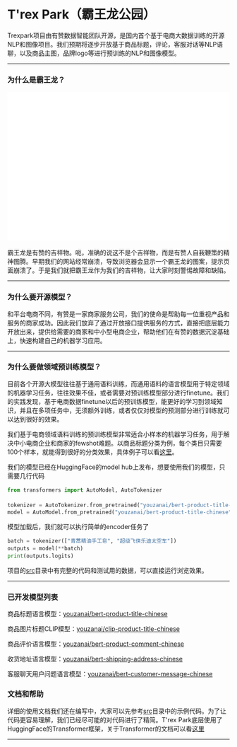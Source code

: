 # T'rex Park（霸王龙公园）

Trexpark项目由有赞数据智能团队开源，是国内首个基于电商大数据训练的开源NLP和图像项目。我们预期将逐步开放基于商品标题，评论，客服对话等NLP语聊，以及商品主图，品牌logo等进行预训练的NLP和图像模型。

----

### 为什么是霸王龙？

![霸王龙](images/trex_white.png)

霸王龙是有赞的吉祥物。呃，准确的说这不是个吉祥物，而是有赞人自我鞭策的精神图腾。早期我们的网站经常崩溃，导致浏览器会显示一个霸王龙的图案，提示页面崩溃了。于是我们就把霸王龙作为我们的吉祥物，让大家时刻警惕故障和缺陷。

----

### 为什么要开源模型？

和平台电商不同，有赞是一家商家服务公司，我们的使命是帮助每一位重视产品和服务的商家成功。因此我们放弃了通过开放接口提供服务的方式，直接把底层能力开放出来，提供给需要的商家和中小型电商企业，帮助他们在有赞的数据沉淀基础上，快速构建自己的机器学习应用。

----
### 为什么要做领域预训练模型？

目前各个开源大模型往往基于通用语料训练，而通用语料的语言模型用于特定领域的机器学习任务，往往效果不佳，或者需要对预训练模型部分进行finetune。我们的实践发现，基于电商数据finetune以后的预训练模型，能更好的学习到领域知识，并且在多项任务中，无须额外训练，或者仅仅对模型的预测部分进行训练就可以达到很好的效果。

我们基于电商领域语料训练的预训练模型非常适合小样本的机器学习任务，用于解决中小电商企业和商家的fewshot难题。以商品标题分类为例，每个类目只需要100个样本，就能得到很好的分类效果，具体例子可以看[这里](https://github.com/youzanai/trexpark/blob/main/src/text_classification/title_classification/title_classification.py)。

我们的模型已经在HuggingFace的model hub上发布，想要使用我们的模型，只需要几行代码
```Python
from transformers import AutoModel, AutoTokenizer

tokenizer = AutoTokenizer.from_pretrained("youzanai/bert-product-title-chinese")
model = AutoModel.from_pretrained("youzanai/bert-product-title-chinese")
```
模型加载后，我们就可以执行简单的encoder任务了
```Python
batch = tokenizer(["青蒿精油手工皂", "超级飞侠乐迪太空车"])
outputs = model(**batch)
print(outputs.logits)
```

项目的[src](https://github.com/youzanai/trexpark/tree/main/src)目录中有完整的代码和测试用的数据，可以直接运行浏览效果。

----

### 已开发模型列表
商品标题语言模型：[youzanai/bert-product-title-chinese](https://huggingface.co/youzanai/bert-product-title-chinese)

商品图片标题CLIP模型：[youzanai/clip-product-title-chinese](https://huggingface.co/youzanai/clip-product-title-chinese)

商品评价语言模型：[youzanai/bert-product-comment-chinese](https://huggingface.co/youzanai/bert-product-comment-chinese)

收货地址语言模型：[youzanai/bert-shipping-address-chinese](https://huggingface.co/youzanai/bert-shipping-address-chinese)

客服聊天用户问题语言模型：[youzanai/bert-customer-message-chinese](https://huggingface.co/youzanai/bert-customer-message-chinese)

### 文档和帮助

详细的使用文档我们还在编写中，大家可以先参考[src](https://github.com/youzanai/trexpark/tree/main/src)目录中的示例代码。为了让代码更容易理解，我们已经尽可能的对代码进行了精简。T'rex Park底层使用了HuggingFace的Transformer框架，关于Transformer的文档可以看[这里](https://huggingface.co/docs/transformers/quicktour)

----
